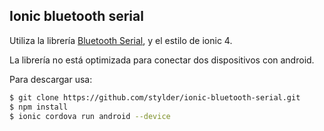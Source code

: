 ## Ionic bluetooth serial

Utiliza la librería [Bluetooth Serial](https://ionicframework.com/docs/native/bluetooth-serial/), y el estilo de ionic 4.

La librería no está optimizada para conectar dos dispositivos con android.

Para descargar usa:

```bash
$ git clone https://github.com/stylder/ionic-bluetooth-serial.git
$ npm install
$ ionic cordova run android --device
```
